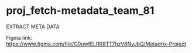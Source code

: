 # proj_fetch-metadata_team_81
EXTRACT META DATA


Figma link: https://www.figma.com/file/G0uwfELRR8TT7hzV6NvJbQ/Metadrix-Project
